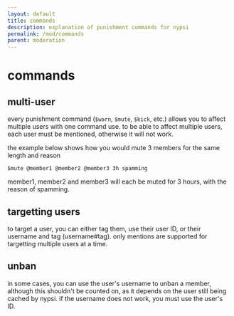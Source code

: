 ```yaml
---
layout: default
title: commands
description: explanation of punishment commands for nypsi
permalink: /mod/commands
parent: moderation
---
```


# commands

## multi-user

every punishment command (`$warn`, `$mute`, `$kick`, etc.) allows you to affect multiple users with one command use. to be able to affect multiple users, each user must be mentioned, otherwise it will not work.

the example below shows how you would mute 3 members for the same length and reason

```
$mute @member1 @member2 @member3 3h spamming
```

member1, member2 and member3 will each be muted for 3 hours, with the reason of spamming.

## targetting users

to target a user, you can either tag them, use their user ID, or their username and tag (username#tag). only mentions are supported for targetting multiple users at a time.

## unban

in some cases, you can use the user's username to unban a member, although this shouldn't be counted on, as it depends on the user still being cached by nypsi. if the username does not work, you must use the user's ID.
